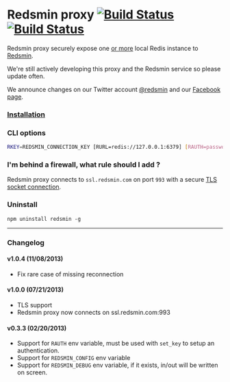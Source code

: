 Redsmin proxy [![Build Status](https://secure.travis-ci.org/Redsmin/redsmin.png)](http://travis-ci.org/Redsmin/redsmin)  [![Build Status](https://drone.io/github.com/FGRibreau/redsmin/status.png)](https://drone.io/github.com/FGRibreau/redsmin/latest)
===============

Redsmin proxy securely expose one [or more](https://redsmin.uservoice.com/knowledgebase/articles/169404-how-to-run-multiple-redsmin-daemons-on-the-same-se) local Redis instance to [Redsmin](https://redsmin.com).

We're still actively developing this proxy and the Redsmin service so please update often.

We announce changes on our Twitter account [@redsmin](https://twitter.com/redsmin) and our [Facebook page](https://www.facebook.com/redis.redsmin).

### [Installation](https://redsmin.uservoice.com/knowledgebase/articles/121169-can-i-manage-redis-instances-only-accessible-from-)

### CLI options

```bash
RKEY=REDSMIN_CONNECTION_KEY [RURL=redis://127.0.0.1:6379] [RAUTH=password] redsmin set_key
```

### I'm behind a firewall, what rule should I add ?

Redsmin proxy connects to `ssl.redsmin.com` on port `993` with a secure [TLS socket connection](https://en.wikipedia.org/wiki/Transport_Layer_Security).

### Uninstall

```npm uninstall redsmin -g```

------------------

### Changelog

#### v1.0.4 (11/08/2013)
 * Fix rare case of missing reconnection

#### v1.0.0 (07/21/2013)
 * TLS support
 * Redsmin proxy now connects on ssl.redsmin.com:993

#### v0.3.3 (02/20/2013)
 * Support for `RAUTH` env variable, must be used with `set_key` to setup an authentication.
 * Support for `REDSMIN_CONFIG` env variable
 * Support for `REDSMIN_DEBUG` env variable, if it exists, in/out will be written on screen.
